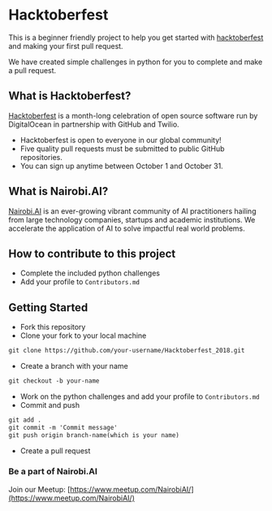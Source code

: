 # Hacktoberfest

This is a beginner friendly project to help you get started with [hacktoberfest](https://hacktoberfest.digitalocean.com/)
 and making your first pull request.

We have created simple challenges in python for you to complete and make a pull request.

## What is Hacktoberfest?

[Hacktoberfest](https://hacktoberfest.digitalocean.com/) is a month-long celebration of open source software run by DigitalOcean in partnership with GitHub and Twilio.
- Hacktoberfest is open to everyone in our global community!
- Five quality pull requests must be submitted to public GitHub repositories.
- You can sign up anytime between October 1 and October 31.

## What is Nairobi.AI?

[Nairobi.AI](https://www.meetup.com/NairobiAI/) is an ever-growing vibrant community of AI practitioners hailing from large technology companies, startups and academic institutions. We accelerate the application of AI to solve impactful real world problems.

## How to contribute to this project

- Complete the included python challenges
- Add your profile to `Contributors.md`

## Getting Started

- Fork this repository
- Clone your fork to your local machine

```markdown
git clone https://github.com/your-username/Hacktoberfest_2018.git
```

- Create a branch with your name

```markdown
git checkout -b your-name
```

- Work on the python challenges and add your profile to `Contributors.md`
- Commit and push

```markdown
git add .
git commit -m 'Commit message'
git push origin branch-name(which is your name)
```
- Create a pull request

### Be a part of Nairobi.AI

Join our Meetup: [https://www.meetup.com/NairobiAI/](https://www.meetup.com/NairobiAI/)

